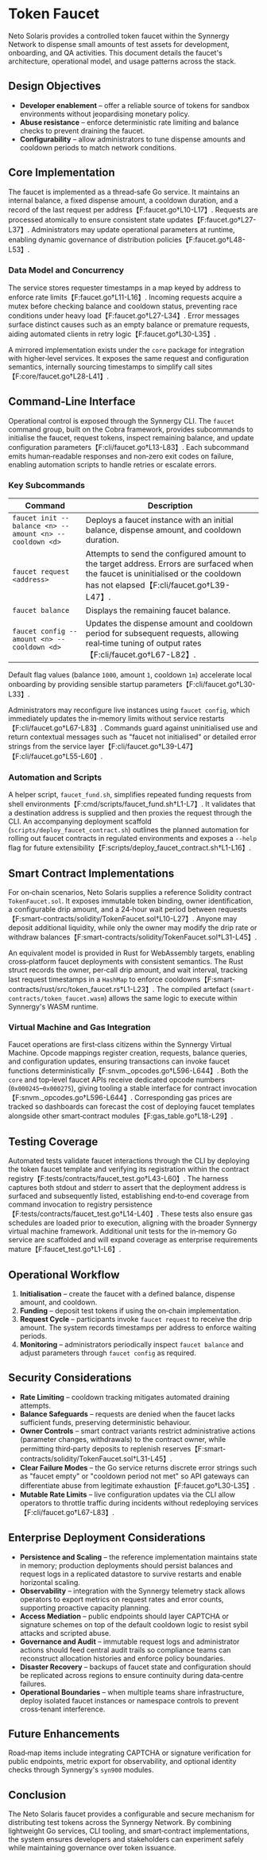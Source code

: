 # Token Faucet

Neto Solaris provides a controlled token faucet within the Synnergy Network to dispense small amounts of test assets for development, onboarding, and QA activities. This document details the faucet's architecture, operational model, and usage patterns across the stack.

## Design Objectives

- **Developer enablement** – offer a reliable source of tokens for sandbox environments without jeopardising monetary policy.
- **Abuse resistance** – enforce deterministic rate limiting and balance checks to prevent draining the faucet.
- **Configurability** – allow administrators to tune dispense amounts and cooldown periods to match network conditions.

## Core Implementation

The faucet is implemented as a thread‑safe Go service. It maintains an internal balance, a fixed dispense amount, a cooldown duration, and a record of the last request per address【F:faucet.go†L10-L17】. Requests are processed atomically to ensure consistent state updates【F:faucet.go†L27-L37】. Administrators may update operational parameters at runtime, enabling dynamic governance of distribution policies【F:faucet.go†L48-L53】.

### Data Model and Concurrency

The service stores requester timestamps in a map keyed by address to enforce rate limits【F:faucet.go†L11-L16】. Incoming requests acquire a mutex before checking balance and cooldown status, preventing race conditions under heavy load【F:faucet.go†L27-L34】. Error messages surface distinct causes such as an empty balance or premature requests, aiding automated clients in retry logic【F:faucet.go†L30-L35】.

A mirrored implementation exists under the `core` package for integration with higher‑level services. It exposes the same request and configuration semantics, internally sourcing timestamps to simplify call sites【F:core/faucet.go†L28-L41】.

## Command‑Line Interface

Operational control is exposed through the Synnergy CLI. The `faucet` command group, built on the Cobra framework, provides subcommands to initialise the faucet, request tokens, inspect remaining balance, and update configuration parameters【F:cli/faucet.go†L13-L83】. Each subcommand emits human‑readable responses and non‑zero exit codes on failure, enabling automation scripts to handle retries or escalate errors.

### Key Subcommands

| Command | Description |
|---------|-------------|
| `faucet init --balance <n> --amount <n> --cooldown <d>` | Deploys a faucet instance with an initial balance, dispense amount, and cooldown duration. |
| `faucet request <address>` | Attempts to send the configured amount to the target address. Errors are surfaced when the faucet is uninitialised or the cooldown has not elapsed【F:cli/faucet.go†L39-L47】. |
| `faucet balance` | Displays the remaining faucet balance. |
| `faucet config --amount <n> --cooldown <d>` | Updates the dispense amount and cooldown period for subsequent requests, allowing real‑time tuning of output rates【F:cli/faucet.go†L67-L82】. |

Default flag values (balance `1000`, amount `1`, cooldown `1m`) accelerate local onboarding by providing sensible startup parameters【F:cli/faucet.go†L30-L33】.

Administrators may reconfigure live instances using `faucet config`, which immediately updates the in‑memory limits without service restarts【F:cli/faucet.go†L67-L83】. Commands guard against uninitialised use and return contextual messages such as "faucet not initialised" or detailed error strings from the service layer【F:cli/faucet.go†L39-L47】【F:cli/faucet.go†L55-L60】.

### Automation and Scripts

A helper script, `faucet_fund.sh`, simplifies repeated funding requests from shell environments【F:cmd/scripts/faucet_fund.sh†L1-L7】. It validates that a destination address is supplied and then proxies the request through the CLI. An accompanying deployment scaffold (`scripts/deploy_faucet_contract.sh`) outlines the planned automation for rolling out faucet contracts in regulated environments and exposes a `--help` flag for future extensibility【F:scripts/deploy_faucet_contract.sh†L1-L16】.

## Smart Contract Implementations

For on‑chain scenarios, Neto Solaris supplies a reference Solidity contract `TokenFaucet.sol`. It exposes immutable token binding, owner identification, a configurable drip amount, and a 24‑hour wait period between requests【F:smart-contracts/solidity/TokenFaucet.sol†L10-L27】. Anyone may deposit additional liquidity, while only the owner may modify the drip rate or withdraw balances【F:smart-contracts/solidity/TokenFaucet.sol†L31-L45】.

An equivalent model is provided in Rust for WebAssembly targets, enabling cross‑platform faucet deployments with consistent semantics. The Rust struct records the owner, per‑call drip amount, and wait interval, tracking last request timestamps in a `HashMap` to enforce cooldowns【F:smart-contracts/rust/src/token_faucet.rs†L1-L23】. The compiled artefact (`smart-contracts/token_faucet.wasm`) allows the same logic to execute within Synnergy's WASM runtime.

### Virtual Machine and Gas Integration

Faucet operations are first‑class citizens within the Synnergy Virtual Machine. Opcode mappings register creation, requests, balance queries, and configuration updates, ensuring transactions can invoke faucet functions deterministically【F:snvm._opcodes.go†L596-L644】. Both the `core` and top‑level faucet APIs receive dedicated opcode numbers (`0x000245`–`0x000275`), giving tooling a stable interface for contract invocation【F:snvm._opcodes.go†L596-L644】. Corresponding gas prices are tracked so dashboards can forecast the cost of deploying faucet templates alongside other smart‑contract modules【F:gas_table.go†L18-L29】.

## Testing Coverage

Automated tests validate faucet interactions through the CLI by deploying the token faucet template and verifying its registration within the contract registry【F:tests/contracts/faucet_test.go†L43-L60】. The harness captures both stdout and stderr to assert that the deployment address is surfaced and subsequently listed, establishing end‑to‑end coverage from command invocation to registry persistence【F:tests/contracts/faucet_test.go†L14-L40】. These tests also ensure gas schedules are loaded prior to execution, aligning with the broader Synnergy virtual machine framework. Additional unit tests for the in‑memory Go service are scaffolded and will expand coverage as enterprise requirements mature【F:faucet_test.go†L1-L6】.

## Operational Workflow

1. **Initialisation** – create the faucet with a defined balance, dispense amount, and cooldown.
2. **Funding** – deposit test tokens if using the on‑chain implementation.
3. **Request Cycle** – participants invoke `faucet request` to receive the drip amount. The system records timestamps per address to enforce waiting periods.
4. **Monitoring** – administrators periodically inspect `faucet balance` and adjust parameters through `faucet config` as required.

## Security Considerations

- **Rate Limiting** – cooldown tracking mitigates automated draining attempts.
- **Balance Safeguards** – requests are denied when the faucet lacks sufficient funds, preserving deterministic behaviour.
- **Owner Controls** – smart contract variants restrict administrative actions (parameter changes, withdrawals) to the contract owner, while permitting third‑party deposits to replenish reserves【F:smart-contracts/solidity/TokenFaucet.sol†L31-L45】.
- **Clear Failure Modes** – the Go service returns discrete error strings such as "faucet empty" or "cooldown period not met" so API gateways can differentiate abuse from legitimate exhaustion【F:faucet.go†L30-L35】.
- **Mutable Rate Limits** – live configuration updates via the CLI allow operators to throttle traffic during incidents without redeploying services【F:cli/faucet.go†L67-L83】.

## Enterprise Deployment Considerations

- **Persistence and Scaling** – the reference implementation maintains state in memory; production deployments should persist balances and request logs in a replicated datastore to survive restarts and enable horizontal scaling.
- **Observability** – integration with the Synnergy telemetry stack allows operators to export metrics on request rates and error counts, supporting proactive capacity planning.
- **Access Mediation** – public endpoints should layer CAPTCHA or signature schemes on top of the default cooldown logic to resist sybil attacks and scripted abuse.
- **Governance and Audit** – immutable request logs and administrator actions should feed central audit trails so compliance teams can reconstruct allocation histories and enforce policy boundaries.
- **Disaster Recovery** – backups of faucet state and configuration should be replicated across regions to ensure continuity during data‑centre failures.
- **Operational Boundaries** – when multiple teams share infrastructure, deploy isolated faucet instances or namespace controls to prevent cross‑tenant interference.

## Future Enhancements

Road‑map items include integrating CAPTCHA or signature verification for public endpoints, metric export for observability, and optional identity checks through Synnergy's `syn900` modules.

## Conclusion

The Neto Solaris faucet provides a configurable and secure mechanism for distributing test tokens across the Synnergy Network. By combining lightweight Go services, CLI tooling, and smart‑contract implementations, the system ensures developers and stakeholders can experiment safely while maintaining governance over token issuance.

